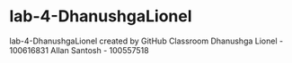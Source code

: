 # lab-4-DhanushgaLionel
lab-4-DhanushgaLionel created by GitHub Classroom
Dhanushga Lionel - 100616831
Allan Santosh - 100557518
